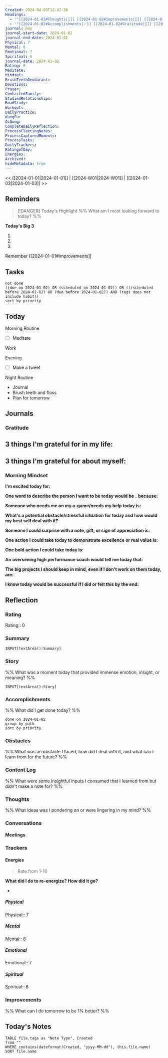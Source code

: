 ```yaml
---
Created: 2024-04-03T12:47:30
Headings:
  - '"[[2024-01-02#Thoughts|💭]] [[2024-01-02#Improvements|💪]] [[2024-01-02#Obstacles|🚧]]": '
  - '"[[2024-01-02#Accomplishments|✅]] [[2024-01-02#Gratitude|🙏]] [[2024-01-02#Content Log|📚]]": '
journal: Day
journal-start-date: 2024-01-02
journal-end-date: 2024-01-02
Physical: 7
Mental: 8
Emotional: 7
Spiritual: 6
journal-date: 2024-01-02
Rating: 0
Meditate: 
Mindset: 
BrushTeethDeodarant: 
Devotions: 
Prayer: 
ContactedFamily: 
StudiedRelationships: 
ReadStudy: 
Workout: 
DailyPractice: 
KungFu: 
QiGong: 
CompleteDailyReflection: 
ProcessFleetingNotes: 
ProcessCapturedMoments: 
ProcessTasks: 
DailyTrackers: 
RatingofDay: 
Energies: 
Archived: 
hideMetadata: true
---
```


<< [[2024-01-01|2024-01-01]] | [[2024-W01|2024-W01]] | [[2024-01-03|2024-01-03]] >>

## Reminders

> [!DANGER] Today's Highlight
> %% What am I most looking forward to today? %%

**Today's Big 3**

1. 
2. 
3. 

Remember [[2024-01-01#Improvements]]

## Tasks

```tasks
not done
((due on 2024-01-02) OR (scheduled on 2024-01-02)) OR (((scheduled before 2024-01-02) OR (due before 2024-01-02)) AND (tags does not include habit))
sort by priority
```

## Today

Morning Routine
- [ ] Meditate

Work

Evening
- [ ] Make a tweet

Night Routine
- Journal
- Brush teeth and floss
- Plan for tomorrow

## Journals

### Gratitude

**3 things I'm grateful for in my life:**
- 

**3 things I'm grateful for about myself:**
- 

### Morning Mindset

**I'm excited today for:**

**One word to describe the person I want to be today would be \_ because:**

**Someone who needs me on my a-game/needs my help today is:**

**What's a potential obstacle/stressful situation for today and how would my best self deal with it?**

**Someone I could surprise with a note, gift, or sign of appreciation is:**

**One action I could take today to demonstrate excellence or real value is:**

**One bold action I could take today is:**

**An overseeing high performance coach would tell me today that:**

**The big projects I should keep in mind, even if I don't work on them today, are:**

**I know today would be successful if I did or felt this by the end:**

## Reflection

### Rating

Rating:: 0

### Summary

`INPUT[textArea():Summary]`

### Story

%% What was a moment today that provided immense emotion, insight, or meaning? %%

`INPUT[textArea():Story]`

### Accomplishments

%% What did I get done today? %%

```tasks
done on 2024-01-02
group by path
sort by priority
```

### Obstacles

%% What was an obstacle I faced, how did I deal with it, and what can I learn from for the future? %%

### Content Log

%% What were some insightful inputs I consumed that I learned from but didn't make a note for? %%

### Thoughts

%% What ideas was I pondering on or were lingering in my mind? %%

### Conversations

#### Meetings

<!-- Deprecated query: #meeting tag being removed. Replace with field:: type = "meeting"
```dataview
TABLE Attendees, Summary
FROM #meeting AND !"Hidden"
WHERE contains(file.frontmatter.meetingDate, this.file.name)
SORT Created asc
``` -->

### Trackers

#### Energies

> Rate from 1-10

**What did I do to re-energize? How did it go?**

- 

##### Physical

Physical:: 7

##### Mental

Mental:: 8

##### Emotional

Emotional:: 7

##### Spiritual

Spiritual:: 6

### Improvements
%% What can I do tomorrow to be 1% better? %%

## Today's Notes

```dataview
TABLE file.tags as "Note Type", Created
from ""
WHERE contains(dateformat(Created, "yyyy-MM-dd"), this.file.name)
SORT file.name
```
